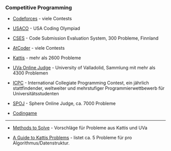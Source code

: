 ### Competitive Programming

- [Codeforces](https://codeforces.com/) - viele Contests

- [USACO](http://www.usaco.org/) - USA Coding Olympiad

- [CSES](https://cses.fi/) - Code Submission Evaluation System, 300 Probleme, Finnland

- [AtCoder](https://atcoder.jp/home) - viele Contests

- [Kattis](https://open.kattis.com/) - mehr als 2600 Probleme

- [UVa Online Judge](https://onlinejudge.org/index.php) - University of Valladolid, Sammlung mit mehr als 4300 Problemen

- [ICPC](https://icpc.global/) - International Collegiate Programming Contest,
  ein jährlich stattfindender, weltweiter und mehrstufiger Programmierwettbewerb für Universitätsstudenten

- [SPOJ](https://www.spoj.com/) - Sphere Online Judge, ca. 7000 Probleme

- [Codingame](https://www.codingame.com/home)

---

- [Methods to Solve](https://cpbook.net/methodstosolve?oj=kattis&topic=ch1&quality=all) - Vorschläge für Probleme aus Kattis und UVa

- [A Guide to Kattis Problems](https://mwermelinger.github.io/kattis-guide/) - listet ca. 5 Probleme für pro Algorithmus/Datenstruktur.
